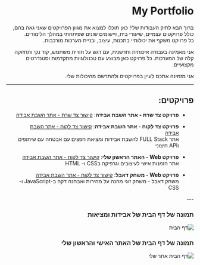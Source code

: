 <div dir="rtl">

# My Portfolio
ברוך הבא לתיק העבודות שלי! כאן תוכלו למצוא את מגוון הפרויקטים שאני גאה בהם, כולל פרויקטים עצמיים, שיעורי בית, ויישומים שונים שפיתחתי במהלך הלימודים.  
כל פרויקט משקף את יכולותיי בתכנות, עיצוב, ובניית מערכות מורכבות.

אני מאמינה בעבודה איכותית וחדשנית, עם דגש על חוויית משתמש, קוד נקי ותחזוקה קלה של המערכות. כל פרויקט כאן מבוצע עם טכנולוגיות מתקדמות וסטנדרטים מקצועיים.

אני מזמינה אתכם לעיין בפרויקטים ולהתרשם מהיכולות שלי.

---
<div dir="rtl">

## פרויקטים:

- **פרויקט צד שרת - אתר השבת אבידה**:
   [קישור צד שרת - אתר השבת אבידה](https://github.com/MoriyaDev/Project-lost-found-Java.git)

- **פרויקט צד לקוח - אתר השבת אבידה**:
   [קישור צד לקוח - אתר השבת אבידה](https://github.com/MoriyaDev/Project-lost-found-React.git)  
  אתר FULL Stack להשבת אבידות ומציאת חפצים עם אבטחה עם שיתופים וAPI חיצוני

- **פרויקט Web - האתר הראשון שלי**:
   [קישור צד לקוח - אתר השבת אבידה](https://github.com/MoriyaDev/Project-lost-found-React.git)  
  אתר הזמנות אישי לעיצובים וגרפיקה בCSS ו- HTML

- **פרויקט Web - משחק דאבל**:
 [קישור צד לקוח - אתר השבת אבידה](https://github.com/MoriyaDev/Project-lost-found-React.git)  
   משחק דאבל - משחק זוגי מהנה על מהירות ואבחנה דקה ב-JavaScript ו-CSS  
</div>
---

### תמונה של דף הבית של אבידות ומציאות
![דף הבית](https://github.com/user-attachments/assets/9542bf93-878b-4200-9e26-27934633cff3)

### תמונה של דף הבית של האתר האישי והראשון שלי
![דף הבית אתר שלי](https://github.com/user-attachments/assets/420e3d90-415d-4230-bfd5-b6bb524be751)

</div>
